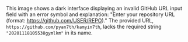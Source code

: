 This image shows a dark interface displaying an invalid GitHub URL input field with an error symbol and explanation: "Enter your repository URL (format: https://github.com/USER/REPO)." The provided URL, `https://github.com/pyan7th/kamyin7th`, lacks the required string `"20201118105538gymlkm"` in its name.
